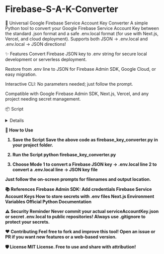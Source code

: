 # Firebase-S-A-K-Converter
🔑 Universal Google Firebase Service Account Key Converter
A simple Python tool to convert your Google Firebase Service Account Key between the standard .json format and a safe .env.local format (for use with Next.js, Vercel, and cloud deployment).
Supports both JSON → .env.local and .env.local → JSON directions!

✨ Features
Convert Firebase JSON key to .env string for secure local development or serverless deployment.

Restore from .env line to JSON for Firebase Admin SDK, Google Cloud, or easy migration.

Interactive CLI: No parameters needed; just follow the prompt.

Compatible with Google Firebase Admin SDK, Next.js, Vercel, and any project needing secret management.

📦 Script
<b><details> <summary><b>Show Python Script</b></summary>
import json
import re
import os

print("Firebase Service Account Key Converter")
print("1. JSON file ➡️ .env.local line")
print("2. .env.local line ➡️ JSON file")
choice = input("Choose direction (1 or 2): ").strip()

if choice == "1":
    input_file = input("Enter input JSON filename (e.g., GetServiceAccountKey.json): ").strip()
    if not os.path.isfile(input_file):
        print(f"File not found: {input_file}")
        exit(1)
    with open(input_file, "r", encoding="utf-8") as f:
        data = json.load(f)
    env_value = json.dumps(data, separators=(',', ':'))
    print("\nPaste this line into your .env.local file:\n")
    print(f'FIREBASE_SERVICE_ACCOUNT_KEY={env_value}')
    print("\nDone!")
elif choice == "2":
    input_file = input("Enter input .env file or env line filename (e.g., env_line.txt): ").strip()
    if not os.path.isfile(input_file):
        print(f"File not found: {input_file}")
        exit(1)
    with open(input_file, "r", encoding="utf-8") as f:
        line = f.read().strip()
    match = re.search(r'FIREBASE_SERVICE_ACCOUNT_KEY=(\{.*\})', line)
    if match:
        json_str = match.group(1)
    else:
        json_str = line  # If only the JSON was pasted
    data = json.loads(json_str)
    out_file = input("Enter output filename (e.g., serviceAccountKey.json): ").strip()
    with open(out_file, 'w', encoding='utf-8') as f:
        json.dump(data, f, indent=2)
    print(f"\nExported to {out_file}\nDone!")
else:
    print("Invalid selection. Run again and choose 1 or 2.")
</details><b>

🚀 How to Use
1. Save the Script
Save the above code as firebase_key_converter.py in your project folder.

2. Run the Script
python firebase_key_converter.py

3. Choose Mode
  1 to convert a Firebase JSON key → .env.local line
  2 to convert a .env.local line → JSON key file

Just follow the on-screen prompts for filenames and output location.

📚 References
Firebase Admin SDK: Add credentials
Firebase Service Account Keys
How to store secrets with .env files
Next.js Environment Variables
Official Python Documentation

⚠️ Security Reminder
Never commit your actual serviceAccountKey.json or secret .env.local to public repositories!
Always use .gitignore to protect your secrets.

❤️ Contributing
Feel free to fork and improve this tool!
Open an issue or PR if you want new features or a web-based version.

🛡️ License
MIT License.
Free to use and share with attribution!
